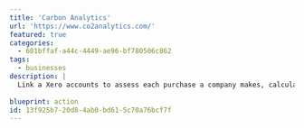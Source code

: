 ```yaml
---
title: 'Carbon Analytics'
url: 'https://www.co2analytics.com/'
featured: true
categories:
  - 681bffaf-a44c-4449-ae96-bf780506c862
tags:
  - businesses
description: |
  Link a Xero accounts to assess each purchase a company makes, calculating the carbon impact of things like fuel, power purchases, transportation and more as well as supply chain impacts.
  
blueprint: action
id: 13f925b7-20d8-4ab0-bd61-5c70a76bcf7f
---
```

